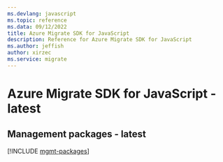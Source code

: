 ```yaml
---
ms.devlang: javascript
ms.topic: reference
ms.data: 09/12/2022
title: Azure Migrate SDK for JavaScript
description: Reference for Azure Migrate SDK for JavaScript
ms.author: jeffish
author: xirzec
ms.service: migrate
---
```

# Azure Migrate SDK for JavaScript - latest

## Management packages - latest
[!INCLUDE [mgmt-packages](migrate-mgmt-index.md)]